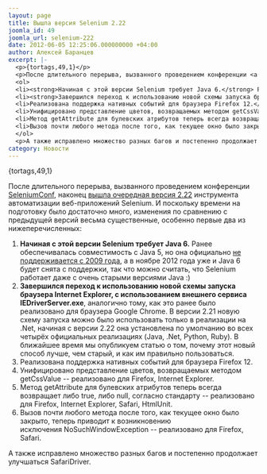 ```yaml
---
layout: page
title: Вышла версия Selenium 2.22
joomla_id: 49
joomla_url: selenium-222
date: 2012-06-05 12:25:06.000000000 +04:00
author: Алексей Баранцев
excerpt: |-
  <p>{tortags,49,1}</p>
  <p>После длительного перерыва, вызванного проведением конференции <a href="http://www.seleniumconf.org/">SeleniumConf</a>, наконец <a href="http://seleniumhq.org/download/">вышла очередная версия 2.22</a> инструмента автоматизации веб-приложений Selenium. И поскольку времени на подготовку было достаточно много, изменения по сравнению с предыдущей версий весьма существенные, особенно первые два из нижеперечисленных:</p>
  <ol>
  <li><strong>Начиная с этой версии Selenium требует Java 6.</strong> Ранее обеспечивалась совместимость с Java 5, но она официально <a href="http://www.oracle.com/technetwork/java/eol-135779.html">не поддерживается с 2009 года</a>, а в ноябре 2012 года уже и Java 6 будет снята с поддержки, так что можно считать, что Selenium работает даже с очень старыми версиями Java :)</li>
  <li><strong>Завершился переход к использованию новой схемы запуска браузера Internet Explorer, с использованием внешнего сервиса IEDriverServer.exe</strong>, аналогично тому, как это ранее было реализовано для браузера Google Chrome. В версии 2.21 новую схему запуска можно было использовать только в реализации на .Net, начиная с версии 2.22 она установлена по умолчанию во всех четырёх официальных реализациях (Java, .Net, Python, Ruby). В ближайшее время мы опубликуем статью о том, почему этот новый способ лучше, чем старый, и как им правильно пользоваться.</li>
  <li>Реализована поддержка нативных событий для браузера Firefox 12.</li>
  <li>Унифицировано представление цветов, возвращаемых методом getCssValue -- реализовано для Firefox, Internet Explorer.</li>
  <li>Метод getAttribute для булевских атрибутов теперь всегда возвращает либо true, либо null, согласно стандарту -- реализовано для Firefox, Internet Explorer, Safari, HtmlUnit.</li>
  <li>Вызов почти любого метода после того, как текущее окно было закрыто, теперь приводит к возникновению исключения <span>NoSuchWindowException -- реализовано для Firefox, Safari.</span></li>
  </ol>
  <p>А также исправлено множество разных багов и постепенно продолжает улучшаться SafariDriver.</p>
category: Новости
---
```

<p>{tortags,49,1}</p>
<p>После длительного перерыва, вызванного проведением конференции <a href="http://www.seleniumconf.org/">SeleniumConf</a>, наконец <a href="http://seleniumhq.org/download/">вышла очередная версия 2.22</a> инструмента автоматизации веб-приложений Selenium. И поскольку времени на подготовку было достаточно много, изменения по сравнению с предыдущей версий весьма существенные, особенно первые два из нижеперечисленных:</p>
<ol>
<li><strong>Начиная с этой версии Selenium требует Java 6.</strong> Ранее обеспечивалась совместимость с Java 5, но она официально <a href="http://www.oracle.com/technetwork/java/eol-135779.html">не поддерживается с 2009 года</a>, а в ноябре 2012 года уже и Java 6 будет снята с поддержки, так что можно считать, что Selenium работает даже с очень старыми версиями Java :)</li>
<li><strong>Завершился переход к использованию новой схемы запуска браузера Internet Explorer, с использованием внешнего сервиса IEDriverServer.exe</strong>, аналогично тому, как это ранее было реализовано для браузера Google Chrome. В версии 2.21 новую схему запуска можно было использовать только в реализации на .Net, начиная с версии 2.22 она установлена по умолчанию во всех четырёх официальных реализациях (Java, .Net, Python, Ruby). В ближайшее время мы опубликуем статью о том, почему этот новый способ лучше, чем старый, и как им правильно пользоваться.</li>
<li>Реализована поддержка нативных событий для браузера Firefox 12.</li>
<li>Унифицировано представление цветов, возвращаемых методом getCssValue -- реализовано для Firefox, Internet Explorer.</li>
<li>Метод getAttribute для булевских атрибутов теперь всегда возвращает либо true, либо null, согласно стандарту -- реализовано для Firefox, Internet Explorer, Safari, HtmlUnit.</li>
<li>Вызов почти любого метода после того, как текущее окно было закрыто, теперь приводит к возникновению исключения <span>NoSuchWindowException -- реализовано для Firefox, Safari.</span></li>
</ol>
<p>А также исправлено множество разных багов и постепенно продолжает улучшаться SafariDriver.</p>
